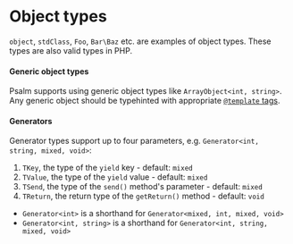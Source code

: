 # Object types

`object`, `stdClass`, `Foo`, `Bar\Baz` etc. are examples of object types. These types are also valid types in PHP.

#### Generic object types

Psalm supports using generic object types like `ArrayObject<int, string>`. Any generic object should be typehinted with appropriate [`@template` tags](templated_annotations.md).

#### Generators

Generator types support up to four parameters, e.g. `Generator<int, string, mixed, void>`:

1. `TKey`, the type of the `yield` key - default: `mixed`
2. `TValue`, the type of the `yield` value - default: `mixed`
3. `TSend`, the type of the `send()` method's parameter - default: `mixed`
4. `TReturn`, the return type of the `getReturn()` method - default: `void`


- `Generator<int>` is a shorthand for `Generator<mixed, int, mixed, void>`
- `Generator<int, string>` is a shorthand for `Generator<int, string, mixed, void>`
